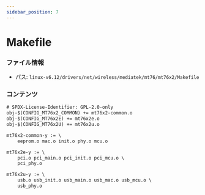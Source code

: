 ```yaml
---
sidebar_position: 7
---
```

# Makefile

### ファイル情報

- パス: `linux-v6.12/drivers/net/wireless/mediatek/mt76/mt76x2/Makefile`

### コンテンツ

```txt
# SPDX-License-Identifier: GPL-2.0-only
obj-$(CONFIG_MT76x2_COMMON) += mt76x2-common.o
obj-$(CONFIG_MT76x2E) += mt76x2e.o
obj-$(CONFIG_MT76x2U) += mt76x2u.o

mt76x2-common-y := \
	eeprom.o mac.o init.o phy.o mcu.o

mt76x2e-y := \
	pci.o pci_main.o pci_init.o pci_mcu.o \
	pci_phy.o

mt76x2u-y := \
	usb.o usb_init.o usb_main.o usb_mac.o usb_mcu.o \
	usb_phy.o

```
